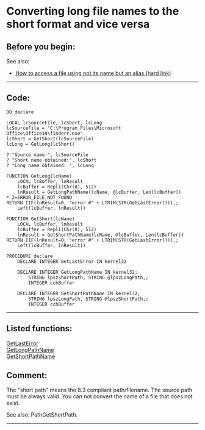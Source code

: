 
# Converting long file names to the short format and vice versa

## Before you begin:
See also:

* [How to access a file using not its name but an alias (hard link)](sample_018.md)  

  
***  


## Code:
```foxpro  
DO declare

LOCAL lcSourceFile, lcShort, lcLong
lcSourceFile = "C:\Program Files\Microsoft Office\Office10\finderr.exe"
lcShort = GetShort(lcSourceFile)
lcLong = GetLong(lcShort)

? "Source name:", lcSourceFile
? "Short name obtained:", lcShort
? "Long name obtained: ", lcLong

FUNCTION GetLong(lcName)
	LOCAL lcBuffer, lnResult
	lcBuffer = Repli(Chr(0), 512)
	lnResult = GetLongPathName(lcName, @lcBuffer, Len(lcBuffer))
* 2=ERROR_FILE_NOT_FOUND
RETURN IIF(lnResult=0, "error #" + LTRIM(STR(GetLastError())),;
	Left(lcBuffer, lnResult))

FUNCTION GetShort(lcName)
	LOCAL lcBuffer, lnResult
	lcBuffer = Repli(Chr(0), 512)
	lnResult = GetShortPathName(lcName, @lcBuffer, Len(lcBuffer))
RETURN IIF(lnResult=0, "error #" + LTRIM(STR(GetLastError())),;
	Left(lcBuffer, lnResult))

PROCEDURE declare
	DECLARE INTEGER GetLastError IN kernel32

	DECLARE INTEGER GetLongPathName IN kernel32;
		STRING lpszShortPath, STRING @lpszLongPath,;
		INTEGER cchBuffer

	DECLARE INTEGER GetShortPathName IN kernel32;
		STRING lpszLongPath, STRING @lpszShortPath,;
		INTEGER cchBuffer  
```  
***  


## Listed functions:
[GetLastError](../libraries/kernel32/GetLastError.md)  
[GetLongPathName](../libraries/kernel32/GetLongPathName.md)  
[GetShortPathName](../libraries/kernel32/GetShortPathName.md)  

## Comment:
The "short path" means the 8.3 compliant path/filename. The source path must be always valid. You can not convert the name of a file that does not exist.  
  
See also: PathGetShortPath.  
  
***  

